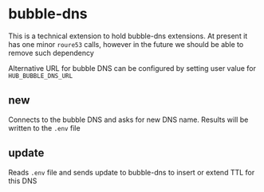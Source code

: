 # bubble-dns

This is a technical extension to hold bubble-dns extensions. At present it has one minor `roure53` calls, however in the future we should be able to remove such dependency

Alternative URL for bubble DNS can be configured by setting user value for `HUB_BUBBLE_DNS_URL`

## new 
Connects to the bubble DNS and asks for new DNS name. Results will be written to the `.env` file

## update
Reads `.env` file and sends update to bubble-dns to insert or extend TTL for this DNS
